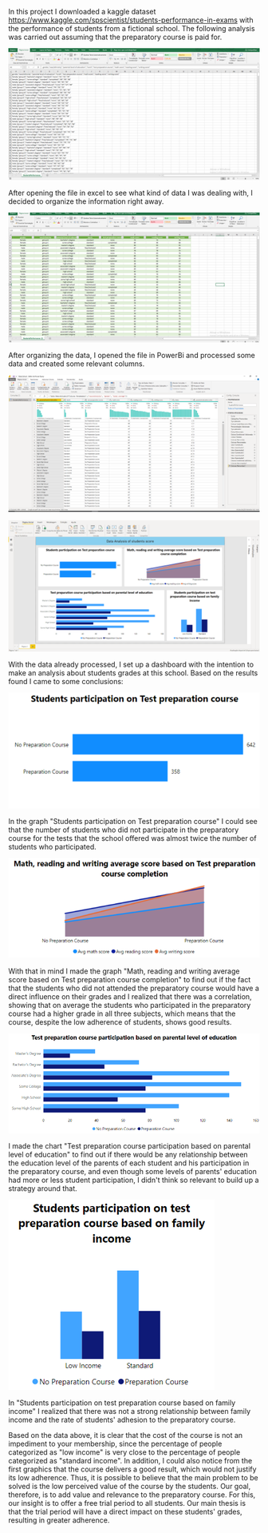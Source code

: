 In this project I downloaded a kaggle dataset https://www.kaggle.com/spscientist/students-performance-in-exams with the performance of students from a fictional school. The following analysis was carried out assuming that the preparatory course is paid for.

![](Images/1.png)

After opening the file in excel to see what kind of data I was dealing with, I decided to organize the information right away.

![](Images/2.png)

After organizing the data, I opened the file in PowerBi and processed some data and created some relevant columns.

![](Images/3.png)

![](Images/4.png)

With the data already processed, I set up a dashboard with the intention to make an analysis about students grades at this school. Based on the results found I
came to some conclusions:

![](Images/4_1.png)

In the graph "Students participation on Test preparation course" I could see that the number of students who did not participate in the preparatory course for the tests that the
school offered was almost twice the number of students who participated.

![](Images/4_2.png)

With that in mind I made the graph "Math, reading and writing average score based on Test preparation course completion" to find out if the fact that the students who did not attended the preparatory course would have a direct influence on their grades and I realized that there was a correlation, showing that on average the students who participated in the preparatory course had a higher grade in all three subjects, which means that the course, despite the low adherence of students, shows good results.

![](Images/4_3.png)

I made the chart "Test preparation course participation based on parental level of education" to find out if there would be any relationship between the education level of the parents of each student and his participation in the preparatory course, and even though some levels of parents' education had more or less student participation, I didn't think
so relevant to build up a strategy around that.

![](Images/4_4.png)

In "Students participation on test preparation course based on family income" I realized that there was not a strong relationship between family income and the rate of students' adhesion to the preparatory course.

Based on the data above, it is clear that the cost of the course is not an impediment to your membership, since the percentage of people categorized as "low income" is very close to the percentage of people categorized as "standard income". In addition, I could also notice from the first graphics that the course delivers a good result, which would not justify its low adherence. Thus, it is possible to believe that the main problem to be solved is the low perceived value of the course by the students. Our goal, therefore, is to add value and relevance to the preparatory course. For this, our insight is to offer a free trial period to all students.
Our main thesis is that the trial period will have a direct impact on these students' grades, resulting in greater adherence.
